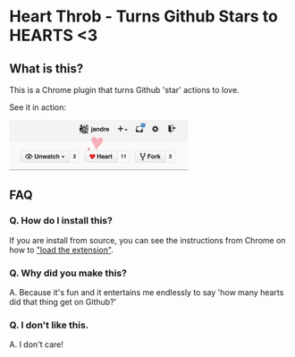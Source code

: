 # Heart Throb - Turns Github Stars to HEARTS <3

## What is this?

This is a Chrome plugin that turns Github 'star' actions to love. 

See it in action: 

![screenshot](https://raw.githubusercontent.com/jandre/heartthrob/master/screenshot.gif)

## FAQ

### Q. How do I install this?

If you are install from source, you can see the instructions from Chrome on how to ["load the extension"](https://developer.chrome.com/extensions/getstarted).

### Q. Why did you make this? 

A. Because it's fun and it entertains me endlessly to say 'how many hearts did that thing get on Github?' 

### Q. I don't like this.

A. I don't care!
